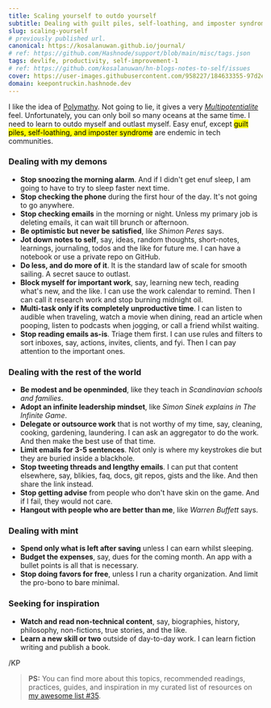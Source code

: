 ```yaml
---
title: Scaling yourself to outdo yourself
subtitle: Dealing with guilt piles, self-loathing, and imposter syndrome
slug: scaling-yourself
# previously published url.
canonical: https://kosalanuwan.github.io/journal/
# ref: https://github.com/Hashnode/support/blob/main/misc/tags.json
tags: devlife, productivity, self-improvement-1
# ref: https://github.com/kosalanuwan/hn-blogs-notes-to-self/issues
cover: https://user-images.githubusercontent.com/958227/184633355-97d2e345-6f18-412b-b957-f94a5927fa91.png?auto=compress
domain: keepontruckin.hashnode.dev
---
```


I like the idea of [Polymathy][tedtalk-polymathy]. Not going to lie, it gives a very [*Multipotentialite*][tedtalk-multipotentialite] feel. Unfortunately, you can only boil so many oceans at the same time. I need to learn to outdo myself and outlast myself. Easy enuf, except <mark>guilt piles, self-loathing, and imposter syndrome</mark> are endemic in tech communities.

[tedtalk-polymathy]: https://www.youtube.com/watch?v=kEk-BDckjW4
[tedtalk-multipotentialite]: https://www.youtube.com/watch?v=4sZdcB6bjI8



### Dealing with my demons

- **Stop snoozing the morning alarm**. And if I didn't get enuf sleep, I am going to have to try to sleep faster next time.
- **Stop checking the phone** during the first hour of the day. It's not going to go anywhere.
- **Stop checking emails** in the morning or night. Unless my primary job is deleting emails, it can wait till brunch or afternoon.
- **Be optimistic but never be satisfied**, like *Shimon Peres* says.
- **Jot down notes to self**, say, ideas, random thoughts, short-notes, learnings, journaling, todos and the like for future me. I can have a notebook or use a private repo on GitHub.
- **Do less, and do more of it**. It is the standard law of scale for smooth sailing. A secret sauce to outlast.
- **Block myself for important work**, say, learning new tech, reading what's new, and the like. I can use the work calendar to remind. Then I can call it research work and stop burning midnight oil.
- **Multi-task only if its completely unproductive time**. I can listen to audible when traveling, watch a movie when dining, read an article when pooping, listen to podcasts when jogging, or call a friend whilst waiting.
- **Stop reading emails as-is**. Triage them first. I can use rules and filters to sort inboxes, say, actions, invites, clients, and fyi. Then I can pay attention to the important ones.

### Dealing with the rest of the world

- **Be modest and be openminded**, like they teach in *Scandinavian schools and families*.
- **Adopt an infinite leadership mindset**, like *Simon Sinek explains in The Infinite Game*.
- **Delegate or outsource work** that is not worthy of my time, say, cleaning, cooking, gardening, laundering. I can ask an aggregator to do the work. And then make the best use of that time.
- **Limit emails for 3-5 sentences**. Not only is where my keystrokes die but they are buried inside a blackhole.
- **Stop tweeting threads and lengthy emails**. I can put that content elsewhere, say, blikies, faq, docs, git repos, gists and the like. And then share the link instead.
- **Stop getting advise** from people who don't have skin on the game. And if I fail, they would not care.
- **Hangout with people who are better than me**, like *Warren Buffett* says.

### Dealing with mint

- **Spend only what is left after saving** unless I can earn whilst sleeping.
- **Budget the expenses**, say, dues for the coming month. An app with a bullet points is all that is necessary.
- **Stop doing favors for free**, unless I run a charity organization. And limit the pro-bono to bare minimal.

### Seeking for inspiration

- **Watch and read non-technical content**, say, biographies, history, philosophy, non-fictions, true stories, and the like.
- **Learn a new skill or two** outside of day-to-day work. I can learn fiction writing and publish a book.



/KP



> **PS:** You can find more about this topics, recommended readings, practices, guides, and inspiration in my curated list of resources on [my awesome list #35][more-info].

[more-info]: https://github.com/kosalanuwan/keep-on-truckin/discussions/#readme

